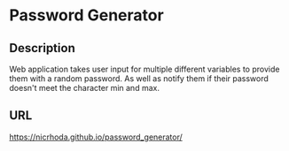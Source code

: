 # Password Generator

## Description
Web application takes user input for multiple different variables to provide them with a random password.  As well as notify them if their password doesn't meet the character min and max.

## URL

https://nicrhoda.github.io/password_generator/
